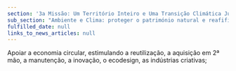 ```yaml
---
section: '3a Missão: Um Território Inteiro e Uma Transição Climática Justa'
sub_section: "Ambiente e Clima: proteger o património natural e reafifirmar a liderança na redução de emissões"
fulfilled_date: null
links_to_news_articles: null
---
```


Apoiar a economia circular, estimulando a reutilização, a aquisição em 2ª mão, a manutenção, a inovação, o ecodesign, as indústrias criativas;